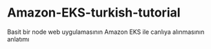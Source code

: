 # Amazon-EKS-turkish-tutorial
Basit bir node web uygulamasının Amazon EKS ile canlıya alınmasının anlatımı
